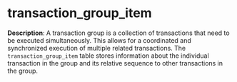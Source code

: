 # transaction_group_item
**Description**: A transaction group is a collection of transactions that need to be executed simultaneously. This allows for a coordinated and synchronized execution of multiple related transactions. The `transaction_group_item` table stores information about the individual transaction in the group and its relative sequence to other transactions in the group.
